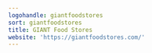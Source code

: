 ```yaml
---
logohandle: giantfoodstores
sort: giantfoodstores
title: GIANT Food Stores
website: 'https://giantfoodstores.com/'
---
```

